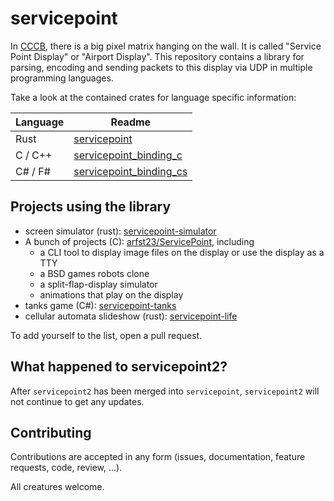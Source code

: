 # servicepoint

In [CCCB](https://berlin.ccc.de/), there is a big pixel matrix hanging on the wall. It is called  "Service Point
Display" or "Airport Display".
This repository contains a library for parsing, encoding and sending packets to this display via UDP in multiple
programming languages.

Take a look at the contained crates for language specific information:

| Language | Readme                                                              |
|----------|---------------------------------------------------------------------|
| Rust     | [servicepoint](crates/servicepoint/README.md)                       |
| C / C++  | [servicepoint_binding_c](crates/servicepoint_binding_c/README.md)   |
| C# / F#  | [servicepoint_binding_cs](crates/servicepoint_binding_cs/README.md) | 

## Projects using the library

- screen simulator (rust): [servicepoint-simulator](https://github.com/kaesaecracker/servicepoint-simulator)
- A bunch of projects (C): [arfst23/ServicePoint](https://github.com/arfst23/ServicePoint), including
  - a CLI tool to display image files on the display or use the display as a TTY
  - a BSD games robots clone
  - a split-flap-display simulator
  - animations that play on the display
- tanks game (C#): [servicepoint-tanks](https://github.com/kaesaecracker/cccb-tanks-cs)
- cellular automata slideshow (rust): [servicepoint-life](https://github.com/kaesaecracker/servicepoint-life)

To add yourself to the list, open a pull request.

## What happened to servicepoint2?

After `servicepoint2` has been merged into `servicepoint`, `servicepoint2` will not continue to get any updates.

## Contributing

Contributions are accepted in any form (issues, documentation, feature requests, code, review, ...).

All creatures welcome.

